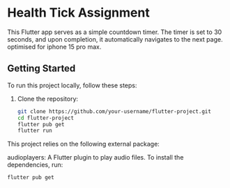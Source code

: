 # Health Tick Assignment

This Flutter app serves as a simple countdown timer. The timer is set to 30 seconds, and upon completion, it automatically navigates to the next page.
optimised for iphone 15 pro max.

## Getting Started

To run this project locally, follow these steps:

1. Clone the repository:

   ```bash
   git clone https://github.com/your-username/flutter-project.git
   cd flutter-project
   flutter pub get
   flutter run


This project relies on the following external package:

audioplayers: A Flutter plugin to play audio files.
To install the dependencies, run:

```bash
flutter pub get


